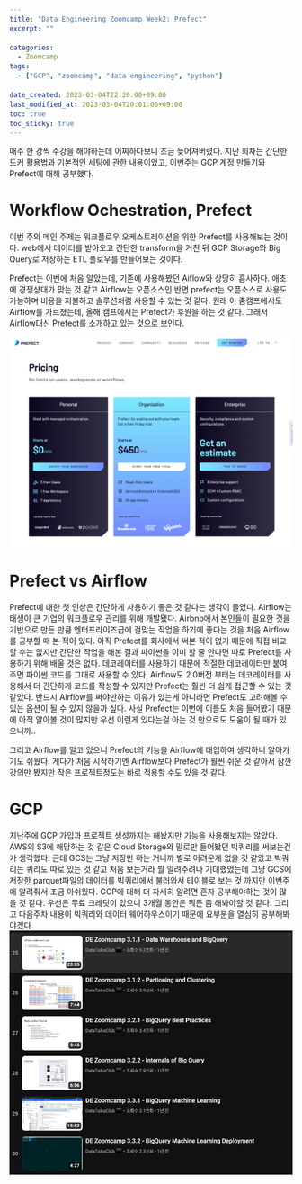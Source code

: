 ```yaml
---
title: "Data Engineering Zoomcamp Week2: Prefect"
excerpt: ""

categories:
  - Zoomcamp
tags:
  - ["GCP", "zoomcamp", "data engineering", "python"]

date_created: 2023-03-04T22:20:00+09:00
last_modified_at: 2023-03-04T20:01:06+09:00
toc: true
toc_sticky: true
---
```


매주 한 강씩 수강을 해야하는데 어찌하다보니 조금 늦어져버렸다. 지난 회차는 간단한 도커 활용법과 기본적인 세팅에 관한 내용이었고, 이번주는 GCP 계정 만들기와 Prefect에 대해 공부했다.

# Workflow Ochestration, Prefect
이번 주의 메인 주제는 워크플로우 오케스트레이션을 위한 Prefect를 사용해보는 것이다. web에서 데이터를 받아오고 간단한 transform을 거친 뒤 GCP Storage와 Big Query로 저장하는 ETL 플로우를 만들어보는 것이다.

Prefect는 이번에 처음 알았는데, 기존에 사용해봤던 Aiflow와 상당히 흡사하다. 애초에 경쟁상대가 맞는 것 같고 Airflow는 오픈소스인 반면 prefect는 오픈소스로 사용도 가능하며 비용을 지불하고 솔루션처럼 사용할 수 있는 것 같다. 원래 이 줌캠프에서도 Airflow를 가르쳤는데, 올해 캠프에서는 Prefect가 후원을 하는 것 같다. 그래서 Airflow대신 Prefect를 소개하고 있는 것으로 보인다.

![](/assets/img/2023-03-04/prefect_price.png)

# Prefect vs Airflow
Prefect에 대한 첫 인상은 간단하게 사용하기 좋은 것 같다는 생각이 들었다. Airflow는 태생이 큰 기업의 워크플로우 관리를 위해 개발됐다. Airbnb에서 본인들이 필요한 것을 기반으로 만든 만큼 엔터프라이즈급에 걸맞는 작업을 하기에 좋다는 것을 처음 Airflow를 공부할 때 본 적이 있다. 아직 Prefect를 회사에서 써본 적이 없기 때문에 직접 비교할 수는 없지만 간단한 작업을 해본 결과 파이썬을 이미 할 줄 안다면 따로 Prefect를 사용하기 위해 배울 것은 없다. 데코레이터를 사용하기 때문에 적절한 데코레이터만 붙여주면 파이썬 코드를 그대로 사용할 수 있다. Airflow도 2.0버전 부터는 데코레이터를 사용해서 더 간단하게 코드를 작성할 수 있지만 Prefect는 훨씬 더 쉽게 접근할 수 있는 것 같았다. 반드시 Airflow를 써야만하는 이유가 있는게 아니라면 Prefect도 고려해볼 수 있는 옵션이 될 수 있지 않을까 싶다. 사실 Prefect는 이번에 이름도 처음 들어봤기 때문에 아직 알아볼 것이 많지만 우선 이런게 있다는걸 아는 것 만으로도 도움이 될 때가 있으니까..

그리고 Airflow를 알고 있으니 Prefect의 기능을 Airflow에 대입하여 생각하니 알아가기도 쉬웠다. 게다가 처음 시작하기엔 Airflow보다 Prefect가 훨씬 쉬운 것 같아서 잠깐 강의만 봤지만 작은 프로젝트정도는 바로 적용할 수도 있을 것 같다.

# GCP
지난주에 GCP 가입과 프로젝트 생성까지는 해놨지만 기능을 사용해보지는 않았다. AWS의 S3에 해당하는 것 같은 Cloud Storage와 말로만 들어봤던 빅쿼리를 써보는건가 생각했다. 근데 GCS는 그냥 저장만 하는 거니까 별로 어려운게 없을 것 같았고 빅쿼리는 쿼리도 따로 있는 것 같고 처음 보는거라 뭘 알려주려나 기대했었는데 그냥 GCS에 저장한 parquet파일의 데이터를 빅쿼리에서 불러와서 테이블로 보는 것 까지만 이번주에 알려줘서 조금 아쉬웠다. GCP에 대해 더 자세히 알려면 혼자 공부해야하는 것이 많을 것 같다. 우선은 무료 크레딧이 있으니 3개월 동안은 뭐든 좀 해봐야할 것 같다.
그리고 다음주차 내용이 빅쿼리와 데이터 웨어하우스이기 때문에 요부분을 열심히 공부해봐야겠다.
![](/assets/img/2023-03-04/week3_BigQuery.png)
